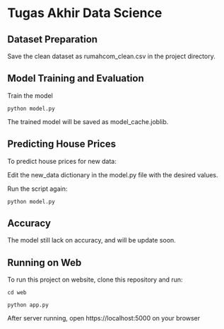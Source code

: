 # Tugas Akhir Data Science

## Dataset Preparation
Save the clean dataset as rumahcom_clean.csv in the project directory.

## Model Training and Evaluation
Train the model

```python model.py```

The trained model will be saved as model_cache.joblib.

## Predicting House Prices
To predict house prices for new data:

Edit the new_data dictionary in the model.py file with the desired values.

Run the script again:

```python model.py```

## Accuracy
The model still lack on accuracy, and will be update soon.

## Running on Web
To run this project on website, clone this repository and run:

```cd web```

```python app.py```

After server running, open https://localhost:5000 on your browser
